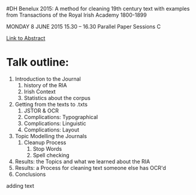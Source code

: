 #DH Benelux 2015: A	method	for	cleaning	19th century	text	with examples	from	Transactions	of	the	Royal	Irish Academy 1800-1899

MONDAY 8 JUNE 2015 15.30 – 16.30	Parallel Paper Sessions C

[Link to Abstract](http://dhbenelux.org/wp-content/uploads/2015/04/12.pdf)

# Talk outline:

1. Introduction to the Journal
    1. history of the RIA
    2. Irish Context
    3. Statistics about the corpus
2. Getting from the texts to .txts
    1. JSTOR &amp; OCR
    2. Complications: Typographical
    3. Complications: Linguistic
    4. Complications: Layout
3. Topic Modelling the Journals
    1. Cleanup Process
        1. Stop Words
        2. Spell checking
4. Results: the Topics and what we learned about the RIA
5. Results: a Process for cleaning text someone else has OCR'd
6. Conclusions

adding text

